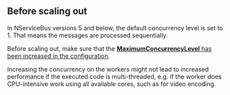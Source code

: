 ## Before scaling out

In NServiceBus versions 5 and below, the default concurrency level is set to 1. That means the messages are processed sequentially. 

Before scaling out, make sure that the [**MaximumConcurrencyLevel** has been increased in the configuration](/nservicebus/operations/tuning.md#tuning-concurrency). 

Increasing the concurrency on the workers might not lead to increased performance if the executed code is multi-threaded, e.g. if the worker does CPU-intensive work using all available cores, such as for video encoding.